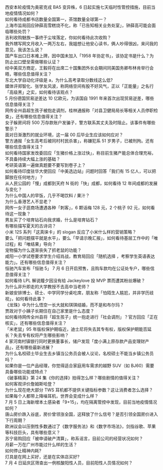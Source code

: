 西安本轮疫情为奥密克戎 BA5 变异株，6 日起实施七天临时性管控措施，目前当地疫情情况如何？  
如何看待成都书店数量全国第一，茶馆数量全球第一？  
上海市监局回应钟薛高雪糕烧不化，称「已告知相关业务处室」，钟薛高可能会面临哪些处罚？  
吉利收购魅族一事终于尘埃落定，你如何看待此次收购？  
我外甥写网文月收入一两万左右，我姐想让他安心读书，俩人吵得很凶，来问我的意见，我该怎么说？  
国产车出口日本难上牌，因中国未加入「1958 年协定书」，该协定书是什么？为防止出口壁垒需做哪些认证？  
经中美双方商定，王毅将在出席二十国集团外长会期间同美国务卿布林肯举行会晤，哪些信息值得关注？  
东北大学自动化评级是 a，为什么高考录取分数线这么低?  
媒体评郑智化、张学友风波，称网络空间有股不好风气，正以「正能量」之名行「高级黑」之实，如何看待该观点？  
5 月份德国贸易逆差达 10 亿欧元，为该国自 1991 年来首次出现贸易逆差，哪些信息值得关注？  
网传全州县超生孩子被抱走调剂，桂林通报称「对县卫健局局长等相关人员停职检查」，还有哪些信息值得关注？  
女子躲房间将 500 万存款账户发骗子，警方联系其丈夫及时阻止。该事件有哪些警示？  
面对日渐激烈的就业环境，这一届 00 后毕业生应该如何应对？  
警方通报「女生高考后被同村村民杀害」，称嫌犯系 51 岁男子，已被刑拘。还有哪些信息值得关注？  
如何看待国家发改委回应「生猪价格上涨过快」，称目前生猪产能总体合理充裕，不具备持续大幅上涨的基础？  
考研英语第一遍做真题要不要写到卷子上？  
如何看待印度驻华大使回应「中美选边站」问题时回答「我们有 15 亿人，可以把脚放在任何地方」？  
从人民公园的「慢」成都到天府 N 街的「快」成都，如何看待 12 年间成都的发展与变化？  
为什么中国人的早饭，几乎不喝饮料 / 果汁？  
为什么香港艺人不显老？  
网传一女子逛商场遭遇各种「刺客」，6 颗话梅 128 元，2 个桃子 92 元，如何看待这一现象？  
男友买了个培育钻石向我求婚，什么是培育钻石？  
有哪些描写夏天的古诗词？  
小米 12S 系列「这真徕卡」的 slogan 反应了小米什么样的营销策略？  
要么「把问题摆平就是水平」，要么「早请示晚汇报」，如何看待基层工作中的「唯过程」和「唯结果」导向？  
宠物猫为什么逐渐丧失了抓老鼠的功能？  
咸阳一小学试卷要求学生介绍肖战，教育局回应「随机选择 ，考察学生英语表达能力」。还有哪些信息值得关注？  
恒驰汽车宣布「恒驰 5」 7 月 6 日开启预售，且购车款均在公证处专户，哪些信息值得关注？  
如何看待 LPL 解说瞳夕因没有给 Jackeylove 投 MVP 票而遭其粉丝爆破？  
为什么非升即走的大学教授不去高中当老师？  
新娘安排博士、硕士、中学同学分桌吃席，朋友称「怕陌生人尴尬，并非学历歧视」，如何看待此事？  
《龙珠》中为什么悟空一长大就和琪琪结婚，而不是和布尔玛？  
贾政对于小姨子长期住在自己家里是什么态度？  
如何看待网传全州县将「超生孩子」统一抱走进行「社会调剂」？官方回应「正在核实」，还有哪些信息值得关注？  
「米老鼠」95 年版权保护期临近，迪士尼将失去其专有权，版权保护期能否延长？失去专有权将产生哪些影响？  
4 家河南村镇银行同时更换董事长，储户发现「度小满上原存款产品变理财产品」，还有哪些最新进展？  
为什么名校硕士毕业生去乡镇当公务员会被人议论，名校硕士不能当乡镇公务员吗？  
如果你是一位产品经理，你觉得适合家庭用车需求的越野 SUV（如 BJ60）需要具备哪些功能或特点？  
《破事精英》第 24 集《你的选择》拍得怎么样？哪些剧情的值得关注？  
如何客观评价詹姆斯哈登？  
为什么现在绝大部分 TWS 耳机都不提供关键指标参数？这让消费者怎么选择？  
如果每个人都带上降噪耳机，世界会变成什么样？  
7 月 5 日上海新增本土感染者「9+15」，均在隔离管控中发现，目前当地疫情情况如何？  
唐山房价跌入谷底，房价曾领涨全国，这释放了什么信号？是否引领全国房价进入下行周期？  
欧洲议会以压倒性多数通过了《数字服务法》和《数字市场法》，剑指谷歌、苹果等科技巨头，具有哪些意义？  
苏宁易购回应「被申请破产清算」，称系谣言，目前公司的经营状况如何？  
月薪一万在广州市能过什么样的生活？  
如何停止精神内耗?  
灯具是在网上买好，还是在实体店买好?  
7 月 4 日延庆区筛查出一例核酸阳性人员，目前阳性人员情况如何？  
